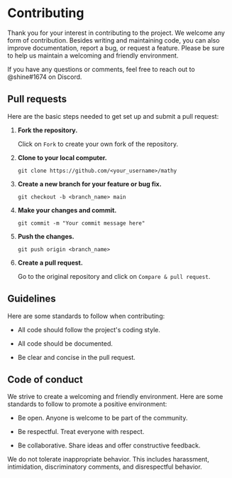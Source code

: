 # Contributing

Thank you for your interest in contributing to the project. We welcome
any form of contribution. Besides writing and maintaining code,
you can also improve documentation, report a bug, or request a feature.
Please be sure to help us maintain a welcoming and friendly environment.

If you have any questions or comments, feel free to reach out to @shine#1674 on Discord.

## Pull requests

Here are the basic steps needed to get set up and submit a pull request:

1. **Fork the repository.**

    Click on `Fork` to create your own fork of the repository.

1. **Clone to your local computer.**

    ```
    git clone https://github.com/<your_username>/mathy
    ```

1. **Create a new branch for your feature or bug fix.**

    ```
    git checkout -b <branch_name> main
    ```

1. **Make your changes and commit.**

    ```
    git commit -m "Your commit message here"
    ```

1. **Push the changes.**

    ```
    git push origin <branch_name>
    ```

1. **Create a pull request.**

    Go to the original repository and click on `Compare & pull request`.

## Guidelines

Here are some standards to follow when contributing:

- All code should follow the project's coding style.

- All code should be documented.

- Be clear and concise in the pull request.

## Code of conduct

We strive to create a welcoming and friendly environment.
Here are some standards to follow to promote a positive environment:

- Be open. Anyone is welcome to be part of the community.

- Be respectful. Treat everyone with respect.

- Be collaborative. Share ideas and offer constructive feedback.

We do not tolerate inappropriate behavior. This includes harassment,
intimidation, discriminatory comments, and disrespectful behavior.
